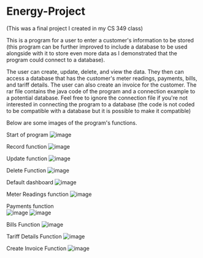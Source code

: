 # Energy-Project
(This was a final project I created in my CS 349 class)

This is a program for a user to enter a customer's information to be stored (this program can be further improved to include a database to be used alongside with it to store even more data as I demonstrated that the program
could connect to a database). 

The user can create, update, delete, and view the data. They then can access a database that has the customer's meter readings, payments, bills, and tariff details. 
The user can also create an invoice for the customer.
The rar file contains the java code of the program and a connection example to a potential database. Feel free to ignore the connection file if you're not interested
in connecting the program to a database (the code is not coded to be compatible with a database but it is possible to make it compatible)

Below are some images of the program's functions.

Start of program
![image](https://github.com/nnjonx/Energy-Project/assets/113650373/7d9bedd0-3196-4bfb-bdf0-c6a579da0e35)

Record function 
![image](https://github.com/nnjonx/Energy-Project/assets/113650373/5a3d22a8-d66c-4e44-8406-791cba50fe53)

Update function 
![image](https://github.com/nnjonx/Energy-Project/assets/113650373/e18c8e99-ef1b-48d9-b2db-5e294882fb26)

Delete Function 
![image](https://github.com/nnjonx/Energy-Project/assets/113650373/f6d7a539-6ca7-471e-912f-db57125a4e44)

Default dashboard 
![image](https://github.com/nnjonx/Energy-Project/assets/113650373/88038e5c-f464-4c92-9f83-aa4118a33589)

Meter Readings function 
![image](https://github.com/nnjonx/Energy-Project/assets/113650373/e38ccc25-9227-44b9-b3f8-37d353faf3a7)

Payments function  
![image](https://github.com/nnjonx/Energy-Project/assets/113650373/841cd18d-4c0a-41f7-8efc-6d1f8c8eccf7)
![image](https://github.com/nnjonx/Energy-Project/assets/113650373/9410837f-6aca-4cbf-b56d-f27ae278af61)


Bills Function 
![image](https://github.com/nnjonx/Energy-Project/assets/113650373/1ac71982-3cfa-463b-b0ca-fb7046a86463)

Tariff Details Function 
![image](https://github.com/nnjonx/Energy-Project/assets/113650373/b192ffc5-6ad1-4ac9-b733-71e78e402a66)

Create Invoice Function 
![image](https://github.com/nnjonx/Energy-Project/assets/113650373/70d9b3f6-6b64-4e73-ae9e-b7d304e37566)

